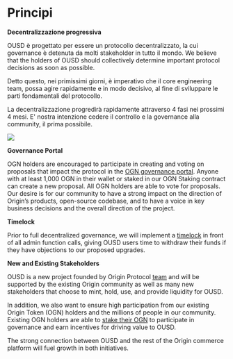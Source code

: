 # Principi

**Decentralizzazione progressiva**

OUSD è progettato per essere un protocollo decentralizzato, la cui governance è detenuta da molti stakeholder in tutto il mondo. We believe that the holders of OUSD should collectively determine important protocol decisions as soon as possible.

Detto questo, nei primissimi giorni, è imperativo che il core engineering team, possa agire rapidamente e in modo decisivo, al fine di sviluppare le parti fondamentali del protocollo.

La decentralizzazione progredirà rapidamente attraverso 4 fasi nei prossimi 4 mesi. E' nostra intenzione cedere il controllo e la governance alla community, il prima possibile.

![](../.gitbook/assets/ousd_docs_graphics_2%20%283%29.png)

**Governance Portal**

OGN holders are encouraged to participate in creating and voting on proposals that impact the protocol in the [OGN governance portal](https://vote.originprotocol.com). Anyone with at least 1,000 OGN in their wallet or staked in our OGN Staking contract can create a new proposal. All OGN holders are able to vote for proposals. Our desire is for our community to have a strong impact on the direction of Origin’s products, open-source codebase, and to have a voice in key business decisions and the overall direction of the project.

**Timelock**

Prior to full decentralized governance, we will implement a [timelock](../smart-contracts/api/timelock.md) in front of all admin function calls, giving OUSD users time to withdraw their funds if they have objections to our proposed upgrades.

**New and Existing Stakeholders**

OUSD is a new project founded by Origin Protocol [team](www.originprotocol.com/team) and will be supported by the existing Origin community as well as many new stakeholders that choose to mint, hold, use, and provide liquidity for OUSD.

In addition, we also want to ensure high participation from our existing Origin Token \(OGN\) holders and the millions of people in our community. Existing OGN holders are able to [stake their OGN](ogn-staking.md) to participate in governance and earn incentives for driving value to OUSD.

The strong connection between OUSD and the rest of the Origin commerce platform will fuel growth in both initiatives.



